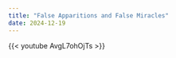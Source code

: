 ```yaml
---
title: "False Apparitions and False Miracles"
date: 2024-12-19
---
```


{{< youtube AvgL7ohOjTs >}}

